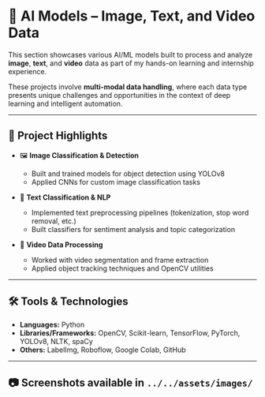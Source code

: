 # 🤖 AI Models – Image, Text, and Video Data

This section showcases various AI/ML models built to process and analyze **image**, **text**, and **video** data as part of my hands-on learning and internship experience.

These projects involve **multi-modal data handling**, where each data type presents unique challenges and opportunities in the context of deep learning and intelligent automation.

---

## 🧠 Project Highlights

- 🖼️ **Image Classification & Detection**
  - Built and trained models for object detection using YOLOv8
  - Applied CNNs for custom image classification tasks

- 📝 **Text Classification & NLP**
  - Implemented text preprocessing pipelines (tokenization, stop word removal, etc.)
  - Built classifiers for sentiment analysis and topic categorization

- 🎥 **Video Data Processing**
  - Worked with video segmentation and frame extraction
  - Applied object tracking techniques and OpenCV utilities

---

## 🛠️ Tools & Technologies

- **Languages:** Python
- **Libraries/Frameworks:** OpenCV, Scikit-learn, TensorFlow, PyTorch, YOLOv8, NLTK, spaCy
- **Others:** LabelImg, Roboflow, Google Colab, GitHub

---

## 📷 Screenshots available in `../../assets/images/`

